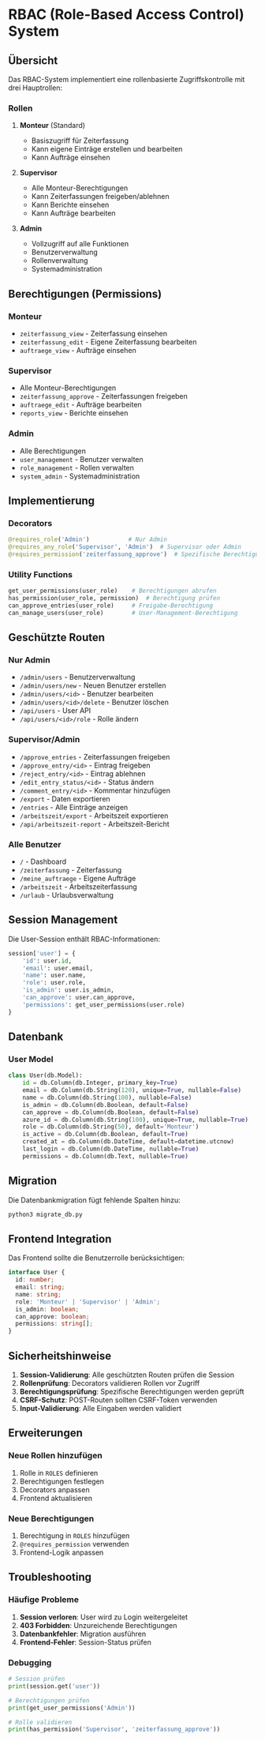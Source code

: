 # RBAC (Role-Based Access Control) System

## Übersicht

Das RBAC-System implementiert eine rollenbasierte Zugriffskontrolle mit drei Hauptrollen:

### Rollen

1. **Monteur** (Standard)
   - Basiszugriff für Zeiterfassung
   - Kann eigene Einträge erstellen und bearbeiten
   - Kann Aufträge einsehen

2. **Supervisor**
   - Alle Monteur-Berechtigungen
   - Kann Zeiterfassungen freigeben/ablehnen
   - Kann Berichte einsehen
   - Kann Aufträge bearbeiten

3. **Admin**
   - Vollzugriff auf alle Funktionen
   - Benutzerverwaltung
   - Rollenverwaltung
   - Systemadministration

## Berechtigungen (Permissions)

### Monteur
- `zeiterfassung_view` - Zeiterfassung einsehen
- `zeiterfassung_edit` - Eigene Zeiterfassung bearbeiten
- `auftraege_view` - Aufträge einsehen

### Supervisor
- Alle Monteur-Berechtigungen
- `zeiterfassung_approve` - Zeiterfassungen freigeben
- `auftraege_edit` - Aufträge bearbeiten
- `reports_view` - Berichte einsehen

### Admin
- Alle Berechtigungen
- `user_management` - Benutzer verwalten
- `role_management` - Rollen verwalten
- `system_admin` - Systemadministration

## Implementierung

### Decorators

```python
@requires_role('Admin')           # Nur Admin
@requires_any_role('Supervisor', 'Admin')  # Supervisor oder Admin
@requires_permission('zeiterfassung_approve')  # Spezifische Berechtigung
```

### Utility Functions

```python
get_user_permissions(user_role)    # Berechtigungen abrufen
has_permission(user_role, permission)  # Berechtigung prüfen
can_approve_entries(user_role)     # Freigabe-Berechtigung
can_manage_users(user_role)        # User-Management-Berechtigung
```

## Geschützte Routen

### Nur Admin
- `/admin/users` - Benutzerverwaltung
- `/admin/users/new` - Neuen Benutzer erstellen
- `/admin/users/<id>` - Benutzer bearbeiten
- `/admin/users/<id>/delete` - Benutzer löschen
- `/api/users` - User API
- `/api/users/<id>/role` - Rolle ändern

### Supervisor/Admin
- `/approve_entries` - Zeiterfassungen freigeben
- `/approve_entry/<id>` - Eintrag freigeben
- `/reject_entry/<id>` - Eintrag ablehnen
- `/edit_entry_status/<id>` - Status ändern
- `/comment_entry/<id>` - Kommentar hinzufügen
- `/export` - Daten exportieren
- `/entries` - Alle Einträge anzeigen
- `/arbeitszeit/export` - Arbeitszeit exportieren
- `/api/arbeitszeit-report` - Arbeitszeit-Bericht

### Alle Benutzer
- `/` - Dashboard
- `/zeiterfassung` - Zeiterfassung
- `/meine_auftraege` - Eigene Aufträge
- `/arbeitszeit` - Arbeitszeiterfassung
- `/urlaub` - Urlaubsverwaltung

## Session Management

Die User-Session enthält RBAC-Informationen:

```python
session['user'] = {
    'id': user.id,
    'email': user.email,
    'name': user.name,
    'role': user.role,
    'is_admin': user.is_admin,
    'can_approve': user.can_approve,
    'permissions': get_user_permissions(user.role)
}
```

## Datenbank

### User Model
```python
class User(db.Model):
    id = db.Column(db.Integer, primary_key=True)
    email = db.Column(db.String(120), unique=True, nullable=False)
    name = db.Column(db.String(100), nullable=False)
    is_admin = db.Column(db.Boolean, default=False)
    can_approve = db.Column(db.Boolean, default=False)
    azure_id = db.Column(db.String(100), unique=True, nullable=True)
    role = db.Column(db.String(50), default='Monteur')
    is_active = db.Column(db.Boolean, default=True)
    created_at = db.Column(db.DateTime, default=datetime.utcnow)
    last_login = db.Column(db.DateTime, nullable=True)
    permissions = db.Column(db.Text, nullable=True)
```

## Migration

Die Datenbankmigration fügt fehlende Spalten hinzu:

```bash
python3 migrate_db.py
```

## Frontend Integration

Das Frontend sollte die Benutzerrolle berücksichtigen:

```typescript
interface User {
  id: number;
  email: string;
  name: string;
  role: 'Monteur' | 'Supervisor' | 'Admin';
  is_admin: boolean;
  can_approve: boolean;
  permissions: string[];
}
```

## Sicherheitshinweise

1. **Session-Validierung**: Alle geschützten Routen prüfen die Session
2. **Rollenprüfung**: Decorators validieren Rollen vor Zugriff
3. **Berechtigungsprüfung**: Spezifische Berechtigungen werden geprüft
4. **CSRF-Schutz**: POST-Routen sollten CSRF-Token verwenden
5. **Input-Validierung**: Alle Eingaben werden validiert

## Erweiterungen

### Neue Rollen hinzufügen
1. Rolle in `ROLES` definieren
2. Berechtigungen festlegen
3. Decorators anpassen
4. Frontend aktualisieren

### Neue Berechtigungen
1. Berechtigung in `ROLES` hinzufügen
2. `@requires_permission` verwenden
3. Frontend-Logik anpassen

## Troubleshooting

### Häufige Probleme

1. **Session verloren**: User wird zu Login weitergeleitet
2. **403 Forbidden**: Unzureichende Berechtigungen
3. **Datenbankfehler**: Migration ausführen
4. **Frontend-Fehler**: Session-Status prüfen

### Debugging

```python
# Session prüfen
print(session.get('user'))

# Berechtigungen prüfen
print(get_user_permissions('Admin'))

# Rolle validieren
print(has_permission('Supervisor', 'zeiterfassung_approve'))
``` 